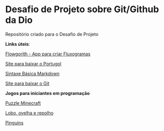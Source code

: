 # Desafio de Projeto sobre Git/Github da Dio
Repositório criado para o Desafio de Projeto 

**Links úteis**:

[Flowgorith - App para criar Fluxogramas](https://flowgorithm.org/)

[Site para baixar o Portugol](https://github.com/UNIVALI-LITE/Portugol-Studio/releases/)

[Sintaxe Básica Markdown](https://www.markdownguide.org/basic-syntax)

[Site para baixar o Git](https://git-scm.com/downloads)

**Jogos para iniciantes em programação**

[Puzzle Minecraft](https://studio.code.org/s/stage/1/puzzle/1)

[Lobo, ovelha e repolho](https://www.proprofsgames.com/wolf-sheep-and-cabbage/)

[Pinguins](https://rachacuca.com.br/jogos/pinguins-numa-fria/)

